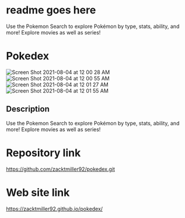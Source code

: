 
# readme goes here
Use the Pokemon Search to explore Pokémon by type, stats, ability, and more! Explore movies as well as series!


# Pokedex


![Screen Shot 2021-08-04 at 12 00 28 AM](https://user-images.githubusercontent.com/58565920/128121054-4eb0f4dc-a3d4-4c98-bf66-776e9c282422.png)
![Screen Shot 2021-08-04 at 12 00 55 AM](https://user-images.githubusercontent.com/58565920/128121058-b4fd16e0-31cc-4984-a2b1-97a6220c2097.png)
![Screen Shot 2021-08-04 at 12 01 27 AM](https://user-images.githubusercontent.com/58565920/128121063-aa0b3e94-b82f-4f3c-ba4f-594d7d7ce2c1.png)
![Screen Shot 2021-08-04 at 12 01 55 AM](https://user-images.githubusercontent.com/58565920/128121066-1ce54b60-ee25-42c8-b0ae-b05d474eca57.png)


## Description
Use the Pokemon Search to explore Pokémon by type, stats, ability, and more! Explore movies as well as series!



# Repository link

https://github.com/zacktmiller92/pokedex.git


# Web site link

https://zacktmiller92.github.io/pokedex/

